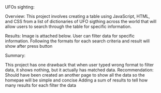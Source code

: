 UFOs sighting:

Overview:
This project involves creating a table using JavaScript, HTML, and CSS from a list of dictionaries of UFO sigthing across the world that will allow users to search through the table for specific information.


Results:
Image is attached below. User can filter data for specific information. Following the formats for each search criteria and result will show after press button 

Summary:

This project has one drawback that when user typed wrong format to filter data, it shows nothing, but it actually has matched data. 
Recommendation:
Should have been created an another page to show all the data so the homepae will be simple and concise 
Adding a sum of results to tell how many results for each filter the data




